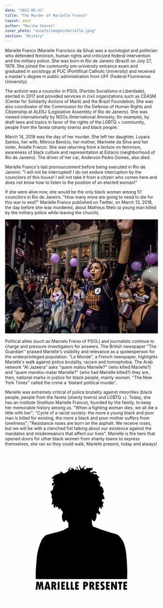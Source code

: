 ```yaml
---
date: "2021-05-31"
title: "The Murder of Marielle Franco"
layout: post
author: "Marina Soares"
cover_photo: "assets/images/marielle.jpeg"
section: "History"
---
```


Marielle Franco (Marielle Francisco da Silva) was a sociologist and politician who defended feminism, human rights and criticized federal intervention and the military police. She was born in Rio de Janeiro (Brazil) on July 27, 1979. She joined the community pre-university entrance exam and graduated in sociology at PUC (Pontifical Catholic University) and received a master's degree in public administration from UFF (Federal Fluminense University).

The activist was a councilor in PSOL (Partido Socialismo e Liberdade), elected in 2017 and provided services in civil organizations such as CEASM (Center for Solidarity Actions of Maré) and the Brazil Foundation; She was also coordinator of the Commission for the Defense of Human Rights and Citizenship at ALERJ (Legislative Assembly of Rio de Janeiro). She was viewed internationally by NGOs (International Amnesty, for example), by draft laws and topics in favor of the rights of the LGBTQ + community, people from the favela (shanty towns) and black people.

March 14, 2018 was the day of her murder. She left her daughter, Luyara Santos, her wife, Mônica Benício, her mother, Marinete da Silva and her sister, Anielle Franco. She was returning from a lecture on feminism, awareness of black culture and representation at Estácio (neighborhood of Rio de Janeiro). The driver of her car, Anderson Pedro Gomes, also died.

Marielle Franco's last pronouncement before being executed in Rio de Janeiro: "I will not be interrupted! I do not endure interruption by the councilors of this house! I will not take it from a citizen who comes here and does not know how to listen to the position of an elected woman!"

If she were alive now, she would be the only black woman among 51 councilors in Rio de Janeiro. "How many more are going to need to die for this war to end?" Marielle Franco published on Twitter, on March 13, 2018, the day before she was murdered, about Matheus Melo (a young man killed by the military police while leaving the church).

![marielle](/assets/images/marielle.jpg)

Political allies (such as Marcelo Freixo of PSOL) and journalists continue to charge and pressure investigators for answers. The British newspaper "The Guardian'' praised Marielle's visibility and relevance as a spokesperson for the underprivileged population. "Le Monde", a French newspaper, highlights Marielle's walk against police brutality, racism and homophobia. The Arab network "Al Jazeera" asks "quem matou Marielle?" (who killed Marielle?) and "quem mandou matar Marielle?" (who had Marielle killed?) they are, then, national marks in justice for black people, mainly women. "The New York Times" called the crime a 'blatant political murder'.

Marielle was extremely critical of police brutality against minorities (black people, people from the favela (shanty towns) and LGBTQ +). Today, she has an institute (Instituto Marielle Franco), founded by the family, to keep her memorable history among us. "When a fighting woman dies, we all die a little with her"; "Cycle of a racist society: the more a young black and poor man is killed for existing, the more a black and poor mother suffers from loneliness"; "Resistance roses are born on the asphalt. We receive roses, but we will be with a clenched fist talking about our existence against the mandates and misdemeanors that affect our lives". Marielle is the hero that opened doors for other black women from shanty towns to express themselves, she ran so they could walk, Marielle present, today and always!

![marielle1](/assets/images/marielle1.jpg)
